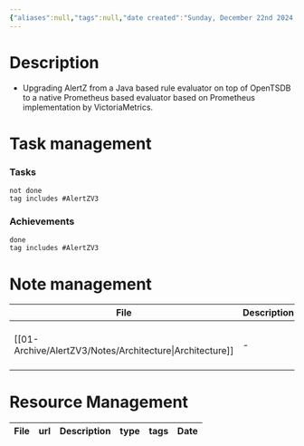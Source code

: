 ```yaml
---
{"aliases":null,"tags":null,"date created":"Sunday, December 22nd 2024, 7:50:35 pm","date modified":"Sunday, December 22nd 2024, 7:50:58 pm","publish":true,"PassFrontmatter":true,"created":"2024-12-23T10:03:57.060+05:30","updated":"2024-12-26T09:11:08.583+05:30"}
---
```


# Description
- Upgrading AlertZ from a Java based rule evaluator on top of OpenTSDB to a native Prometheus based evaluator based on Prometheus implementation by VictoriaMetrics. 

# Task management
### Tasks
```tasks
not done
tag includes #AlertZV3
```

### Achievements
```tasks
done
tag includes #AlertZV3
```

# Note management
| File                                                        | Description | tags                                                            | Date                         |
| ----------------------------------------------------------- | ----------- | --------------------------------------------------------------- | ---------------------------- |
| [[01-Archive/AlertZV3/Notes/Architecture\|Architecture]] | \-          | <ul><li>Flipkart/AlertZV3</li><li>ArchitectureDiagram</li></ul> | 10:06 AM - December 23, 2024 |


# Resource Management
| File | url | Description | type | tags | Date |
| ---- | --- | ----------- | ---- | ---- | ---- |

